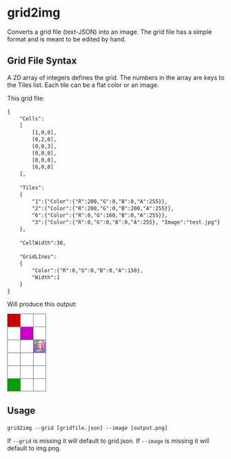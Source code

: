 # grid2img 

Converts a grid file (text-JSON) into an image. The grid file has a simple format and is meant to 
be edited by hand. 

## Grid File Syntax

A 2D array of integers defines the grid. The numbers in the array are keys to the Tiles list. Each tile
can be a flat color or an image.

This grid file:

```
{
	"Cells":
	[
		[1,0,0],
		[0,2,0],
		[0,0,3],
		[0,0,0],
		[0,0,0],
		[6,0,0]
	],

	"Tiles":
	{
		"1":{"Color":{"R":200,"G":0,"B":0,"A":255}},
		"2":{"Color":{"R":200,"G":0,"B":200,"A":255}},
		"6":{"Color":{"R":0,"G":160,"B":0,"A":255}},
 		"3":{"Color":{"R":0,"G":0,"B":0,"A":255}, "Image":"test.jpg"}
	},

	"CellWidth":30,
	
	"GridLInes":
	{
		"Color":{"R":0,"G":0,"B":0,"A":150},
		"Width":1
	}
}
```

Will produce this output: 

![output](img.png)


## Usage

`grid2img --grid [gridfile.json] --image [output.png]`

If `--grid` is missing it will default to grid.json. If `--image` is missing it will default to img.png.



